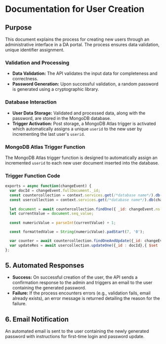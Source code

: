 # Documentation for User Creation

## Purpose

This document explains the process for creating new users through an administrative interface in a DA portal. The process ensures data validation, unique identifier assignment.

### Validation and Processing

- **Data Validation:** The API validates the input data for completeness and correctness.
- **Password Generation:** Upon successful validation, a random password is generated using a cryptographic library.

### Database Interaction

- **User Data Storage:** Validated and processed data, along with the password, are stored in the MongoDB database.
- **Trigger Activation:** Post storage, a MongoDB Atlas trigger is activated which automatically assigns a unique `userid` to the new user by incrementing the last user's `userid`.

### MongoDB Atlas Trigger Function

The MongoDB Atlas trigger function is designed to automatically assign an incremented `userid` to each new user document inserted into the database.

### Trigger Function Code

```javascript
exports = async function(changeEvent) {
  var docId = changeEvent.fullDocument._id;
  const countercollection = context.services.get(/*database name*/).db(changeEvent.ns.db).collection("userCounters");
  const usercollection = context.services.get(/*database name*/).db(changeEvent.ns.db).collection(changeEvent.ns.coll);
  
  let document = await countercollection.findOne({ _id: changeEvent.ns });
  let currentValue = document.seq_value;
  
  const numericValue = parseInt(currentValue) + 1;

  const formattedValue = String(numericValue).padStart(7, '0');

  var counter = await countercollection.findOneAndUpdate({_id: changeEvent.ns },{ $set: { seq_value: formattedValue }}, { returnNewDocument: true, upsert : true});
  var updateRes = await usercollection.updateOne({_id : docId},{ $set : {userId : counter.seq_value}});
};
```

## 5. Automated Responses

- **Success:** On successful creation of the user, the API sends a confirmation response to the admin and triggers an email to the user containing the generated password.
- **Failure:** If the process encounters errors (e.g., validation fails, email already exists), an error message is returned detailing the reason for the failure.

## 6. Email Notification

An automated email is sent to the user containing the newly generated password with instructions for first-time login and password update.
